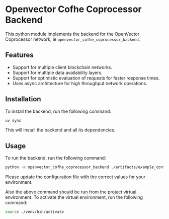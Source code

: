 # Openvector Cofhe Coprocessor Backend

This python module implements the backend for the OpenVector Coprocessor network, ie `openvector_cofhe_coprocessor_backend`.

## Features

- Support for multiple client blockchain networks.
- Support for multiple data availability layers.
- Support for optimistic evaluation of requests for faster response times.
- Uses async architecture for high throughput network operations.

## Installation

To install the backend, run the following command:

```bash
uv sync
```
This will install the backend and all its dependencies.

## Usage

To run the backend, run the following command:

```bash
python -m openvector_cofhe_coprocessor_backend ./artifacts/example_config.local.json
```

Please update the configuration file with the correct values for your environment.

Also the above command should be run from the project virtual environment. To activate the virtual environment, run the following command:

```bash
source ./venv/bin/activate
```